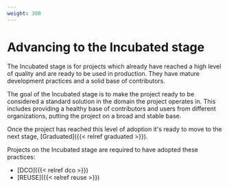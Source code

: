 ```yaml
---
weight: 300
---
```

# Advancing to the Incubated stage

The Incubated stage is for projects which already have reached a high level of quality and are ready to be used in production. They have mature development practices and a solid base of contributors.

The goal of the Incubated stage is to make the project ready to be considered a standard solution in the domain the project operates in. This includes providing a healthy base of contributors and users from different organizations, putting the project on a broad and stable base.

Once the project has reached this level of adoption it's ready to move to the next stage, [Graduated]({{< relref graduated >}}).

Projects on the Incubated stage are required to have adopted these practices:

* [DCO]({{< relref dco >}})
* [REUSE]({{< relref reuse >}})
